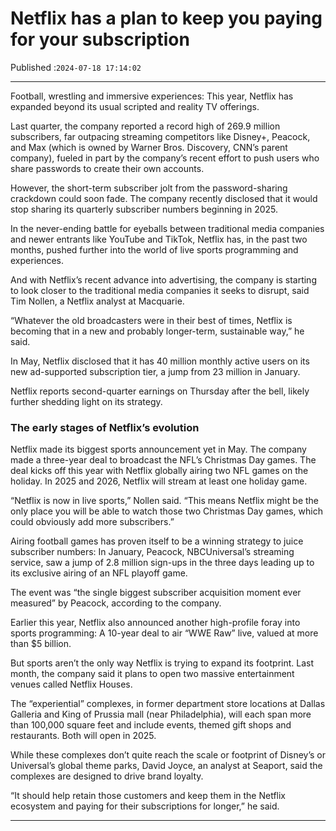 # Netflix has a plan to keep you paying for your subscription

Published :`2024-07-18 17:14:02`

---

Football, wrestling and immersive experiences: This year, Netflix has expanded beyond its usual scripted and reality TV offerings.

Last quarter, the company reported a record high of 269.9 million subscribers, far outpacing streaming competitors like Disney+, Peacock, and Max (which is owned by Warner Bros. Discovery, CNN’s parent company), fueled in part by the company’s recent effort to push users who share passwords to create their own accounts.

However, the short-term subscriber jolt from the password-sharing crackdown could soon fade. The company recently disclosed that it would stop sharing its quarterly subscriber numbers beginning in 2025.

In the never-ending battle for eyeballs between traditional media companies and newer entrants like YouTube and TikTok, Netflix has, in the past two months, pushed further into the world of live sports programming and experiences.

And with Netflix’s recent advance into advertising, the company is starting to look closer to the traditional media companies it seeks to disrupt, said Tim Nollen, a Netflix analyst at Macquarie.

“Whatever the old broadcasters were in their best of times, Netflix is becoming that in a new and probably longer-term, sustainable way,” he said.

In May, Netflix disclosed that it has 40 million monthly active users on its new ad-supported subscription tier, a jump from 23 million in January.

Netflix reports second-quarter earnings on Thursday after the bell, likely further shedding light on its strategy.

### The early stages of Netflix’s evolution

Netflix made its biggest sports announcement yet in May. The company made a three-year deal to broadcast the NFL’s Christmas Day games. The deal kicks off this year with Netflix globally airing two NFL games on the holiday. In 2025 and 2026, Netflix will stream at least one holiday game.

“Netflix is now in live sports,” Nollen said. “This means Netflix might be the only place you will be able to watch those two Christmas Day games, which could obviously add more subscribers.”

Airing football games has proven itself to be a winning strategy to juice subscriber numbers: In January, Peacock, NBCUniversal’s streaming service, saw a jump of 2.8 million sign-ups in the three days leading up to its exclusive airing of an NFL playoff game.

The event was “the single biggest subscriber acquisition moment ever measured” by Peacock, according to the company.

Earlier this year, Netflix also announced another high-profile foray into sports programming: A 10-year deal to air “WWE Raw” live, valued at more than $5 billion.

But sports aren’t the only way Netflix is trying to expand its footprint. Last month, the company said it plans to open two massive entertainment venues called Netflix Houses.

The “experiential” complexes, in former department store locations at Dallas Galleria and King of Prussia mall (near Philadelphia), will each span more than 100,000 square feet and include events, themed gift shops and restaurants. Both will open in 2025.

While these complexes don’t quite reach the scale or footprint of Disney’s or Universal’s global theme parks, David Joyce, an analyst at Seaport, said the complexes are designed to drive brand loyalty.

“It should help retain those customers and keep them in the Netflix ecosystem and paying for their subscriptions for longer,” he said.

---

